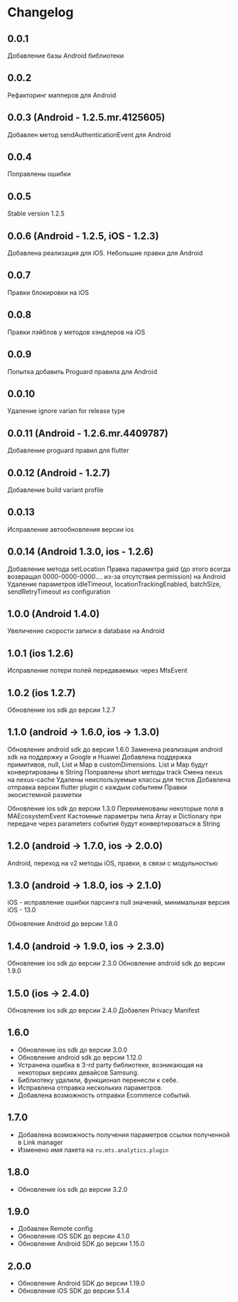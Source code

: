 # Changelog

## 0.0.1

Добавление базы Android библиотеки

## 0.0.2

Рефакторинг мапперов для Android

## 0.0.3 (Android - 1.2.5.mr.4125605)

Добавлен метод sendAuthenticationEvent для Android

## 0.0.4

Поправлены ошибки

## 0.0.5

Stable version 1.2.5

## 0.0.6 (Android - 1.2.5, iOS - 1.2.3)

Добавлена реализация для iOS.
Небольшие правки для Android

## 0.0.7

Правки блокировки на iOS

## 0.0.8

Правки лэйблов у методов хэндлеров на iOS

## 0.0.9

Попытка добавить Proguard правила для Android

## 0.0.10

Удаление ignore varian for release type

## 0.0.11 (Android - 1.2.6.mr.4409787)

Добавление proguard правил для flutter

## 0.0.12 (Android - 1.2.7)

Добавление build variant profile

## 0.0.13

Исправление автообновления версии ios

## 0.0.14 (Android 1.3.0, ios - 1.2.6)

Добавление метода setLocation
Правка параметра gaid (до этого всегда возвращал 0000-0000-0000.... из-за отсутствия permission) на Android
Удаление параметров idleTimeout, locationTrackingEnabled, batchSize, sendRetryTimeout из configuration

## 1.0.0 (Android 1.4.0)

Увеличение скорости записи в database на Android

## 1.0.1 (ios 1.2.6)

Исправление потери полей передаваемых через MtsEvent

## 1.0.2 (ios 1.2.7)

Обновление ios sdk до версии 1.2.7

## 1.1.0 (android -> 1.6.0, ios -> 1.3.0)

Обновление android sdk до версии 1.6.0
Заменена реализация android sdk на поддержку и Google и Huawei
Добавлена поддержка примитивов, null, List и Map в customDimensions. List и Map будут конвертированы в String
Поправлены short методы track
Cмена nexus на nexus-cache
Удалены неиспользуемые классы для тестов
Добавлена отправка версии flutter plugin с каждым событием
Правки экосистемной разметки

Обновление ios sdk до версии 1.3.0
Переименованы некоторые поля в MAEcosystemEvent
Кастомные параметры типа Array и Dictionary при передаче через parameters события будут конвертироваться в String

## 1.2.0 (android -> 1.7.0, ios -> 2.0.0)

Android, переход на v2 методы
iOS, правки, в связи с модульностью

## 1.3.0 (android -> 1.8.0, ios -> 2.1.0)

iOS - исправление ошибки парсинга null значений,
минимальная версия iOS - 13.0

Обновление Android до версии 1.8.0

## 1.4.0 (android -> 1.9.0, ios -> 2.3.0)

Обновление ios sdk до версии 2.3.0
Обновление android sdk до версии 1.9.0

## 1.5.0 (ios -> 2.4.0)

Обновление ios sdk до версии 2.4.0
Добавлен Privacy Manifest

## 1.6.0

* Обновление ios sdk до версии 3.0.0
* Обновление android sdk до версии 1.12.0
* Устранена ошибка в 3-rd party библиотеке, возникающая на некоторых версиях девайсов Samsung.
* Библиотеку удалили, функционал перенесли к себе.
* Исправлена отправка нескольких параметров.
* Добавлена возможность отправки Ecommerce событий.

## 1.7.0

* Добавлена возможность получения параметров ссылки полученной в Link manager
* Изменено имя пакета на `ru.mts.analytics.plugin`

## 1.8.0

* Обновление ios sdk до версии 3.2.0
  
## 1.9.0

* Добавлен Remote config
* Обновление iOS SDK до версии 4.1.0
* Обновление Android SDK до версии 1.15.0

## 2.0.0

* Обновление Android SDK до версии 1.19.0
* Обновление iOS SDK до версии 5.1.4
